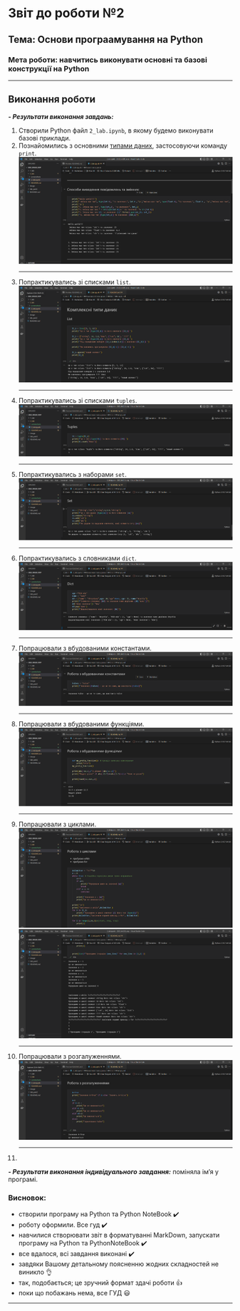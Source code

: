 # Звіт до роботи №2
## Тема: Основи програамування на Python
### Мета роботи: навчитись виконувати основні та базові конструкції на Python
---
## **Виконання роботи**

***- Результати виконання завдань:***


1. Створили Python файл `2_lab.ipynb`, в якому будемо виконувати базові приклади.
2. Познайомились з основними [типами даних](https://docs.python.org/3.10/library/stdtypes.html#numeric-types-int-float-complex), застосовуючи команду `print`.
    ![alt text](https://github.com/KhrystynaKlym/2022_kn320_oop/raw/main/2_lab/screenshots/print.png "Результат роботи з типами даних та командою print")
    _________________
3. Попрактикувались зі списками `list`.
    ![alt text](https://github.com/KhrystynaKlym/2022_kn320_oop/raw/main/2_lab/screenshots/list.png "Результат роботи із списками list")
    ________________
4. Попрактикувались зі списками `tuples`.
    ![alt text](https://github.com/KhrystynaKlym/2022_kn320_oop/raw/main/2_lab/screenshots/tuples.png "Результат роботи із списками tuples")
    ________________
5. Попрактикувались з наборами `set`.
    ![alt text](https://github.com/KhrystynaKlym/2022_kn320_oop/raw/main/2_lab/screenshots/set.png "Результат роботи з наборами set")
    _______________
6. Попрактикувались з словниками `dict`.
    ![alt text](https://github.com/KhrystynaKlym/2022_kn320_oop/raw/main/2_lab/screenshots/dict.png "Результат роботи із словниками dict")
    _______________
7. Попрацювали з вбудованими константами.
    ![alt text](https://github.com/KhrystynaKlym/2022_kn320_oop/raw/main/2_lab/screenshots/const.png "Результат роботи з вбудованими константами")
    _________________
8. Попрацювали з вбудованими функціями.
    ![alt text](https://github.com/KhrystynaKlym/2022_kn320_oop/raw/main/2_lab/screenshots/funct.png "Результат роботи з вбудованими функціями")
    __________________
9. Попрацювали з циклами.
    ![alt text](https://github.com/KhrystynaKlym/2022_kn320_oop/raw/main/2_lab/screenshots/cykl1.png "Результат роботи з циклами")
    ![alt text](https://github.com/KhrystynaKlym/2022_kn320_oop/raw/main/2_lab/screenshots/cykl2.png "Результат роботи з циклами")
    _____________________
10. Попрацювали з розгалуженнями.
    ![alt text](https://github.com/KhrystynaKlym/2022_kn320_oop/raw/main/2_lab/screenshots/rozgal.png "Результат роботи з розгалуженнями")
    ________________
11. 
      
    







***- Результати виконання індивідуального завдання:***
    поміняла ім’я у програмі.

### Висновок: 

- створили програму на Python та Python NoteBook :heavy_check_mark:
- роботу оформили. Все гуд :heavy_check_mark:
- навчилися створювати звіт в форматуванні MarkDown, запускати програму на Python та PythonNoteBook :heavy_check_mark:
- все вдалося, всі завдання виконані :heavy_check_mark:
- завдяки Вашому детальному поясненню жодних складностей не виникло :ok_hand:
- так, подобається; це зручний формат здачі роботи :thumbsup:
- поки що побажань нема, все ГУД :smiley:
---


